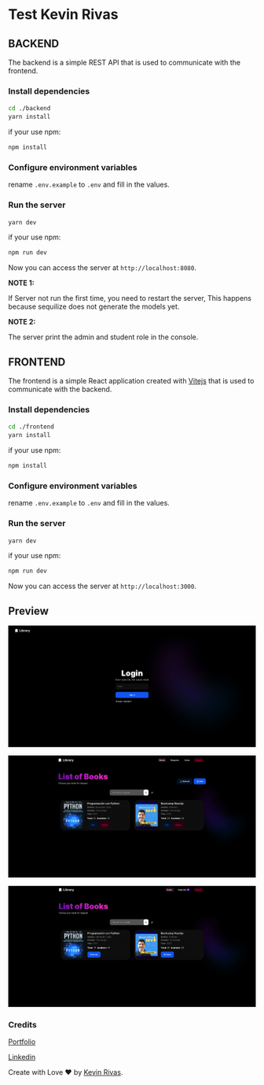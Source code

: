 # Test Kevin Rivas

## BACKEND

The backend is a simple REST API that is used to communicate with the frontend.

### Install dependencies

```bash
cd ./backend
yarn install
```

if your use npm:

```bash
npm install
```

### Configure environment variables

rename `.env.example` to `.env` and fill in the values.

### Run the server

```bash
yarn dev
```

if your use npm:

```bash
npm run dev
```

Now you can access the server at `http://localhost:8080`.

**NOTE 1:**

If Server not run the first time, you need to restart the server, This happens because sequilize does not generate the models yet.

**NOTE 2:**

The server print the admin and student role in the console.

## FRONTEND

The frontend is a simple React application created with [Vitejs](https://vitejs.dev/) that is used to communicate with the backend.

### Install dependencies

```bash
cd ./frontend
yarn install
```

if your use npm:

```bash
npm install
```

### Configure environment variables

rename `.env.example` to `.env` and fill in the values.

### Run the server

```bash
yarn dev
```

if your use npm:

```bash
npm run dev
```

Now you can access the server at `http://localhost:3000`.

## Preview

![Drag Racing](image-admin-1.png)

![Drag Racing](image-admin-2.png)

![Drag Racing](image-student-1.png)

### Credits

[Portfolio](https://kevin-rivas.vercel.app)

[Linkedin](https://www.linkedin.com/in/kevin-rivas-frontend-developer/)

Create with Love ❤️ by [Kevin Rivas](https://kevin-rivas.vercel.app).
